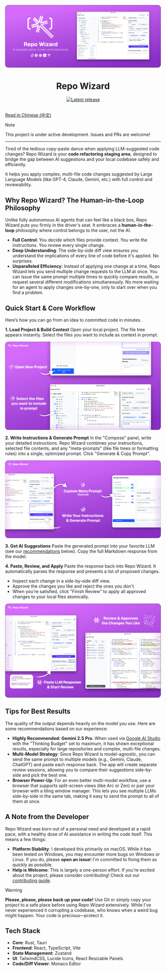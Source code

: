<div align="center">
  <img src="docs/assets/banner.png" alt="Repo Wizard Logo">
  <h1>Repo Wizard</h1>
</div>

<div align="center">
  <a href="CONTRIBUTING.md#release-workflow-for-maintainers">
    <img src="https://img.shields.io/github/v/release/Fanzzzd/repo-wizard?display_name=tag&sort=semver" alt="Latest release">
  </a>
</div>

<br>

[Read in Chinese (中文)](./docs/README.zh-CN.md)

> [!NOTE]
> This project is under active development. Issues and PRs are welcome!

---

Tired of the tedious copy-paste dance when applying LLM-suggested code changes? Repo Wizard is your **code refactoring staging area**, designed to bridge the gap between AI suggestions and your local codebase safely and efficiently.

It helps you apply complex, multi-file code changes suggested by Large Language Models (like GPT-4, Claude, Gemini, etc.) with full control and reviewability.

## Why Repo Wizard? The Human-in-the-Loop Philosophy

Unlike fully autonomous AI agents that can feel like a black box, Repo Wizard puts you firmly in the driver's seat. It embraces a **human-in-the-loop** philosophy where control belongs to the user, not the AI.

-   **Full Control**: You decide which files provide context. You write the instructions. You review every single change.
-   **Deep Understanding**: The side-by-side diff view ensures you understand the implications of every line of code before it's applied. No surprises.
-   **Unparalleled Efficiency**: Instead of applying one change at a time, Repo Wizard lets you send multiple change requests to the LLM at once. You can issue the same prompt multiple times to quickly compare results, or request several different modifications simultaneously. No more waiting for an agent to apply changes one-by-one, only to start over when you find a problem.

## Quick Start & Core Workflow

Here’s how you can go from an idea to committed code in minutes.

**1. Load Project & Build Context**
Open your local project. The file tree appears instantly. Select the files you want to include as context in prompt.

<div align="center">
  <img src="docs/assets/step1.png">
</div>

**2. Write Instructions & Generate Prompt**
In the "Compose" panel, write your detailed instructions. Repo Wizard combines your instructions, selected file contents, and any "meta-prompts" (like file trees or formatting rules) into a single, optimized prompt. Click "Generate & Copy Prompt".

<div align="center">
  <img src="docs/assets/step2.png">
</div>

**3. Get AI Suggestions**
Paste the generated prompt into your favorite LLM (see our [recommendations](#tips-for-best-results) below). Copy the full Markdown response from the model.

**4. Paste, Review, and Apply**
Paste the response back into Repo Wizard. It automatically parses the response and presents a list of proposed changes.
- Inspect each change in a side-by-side diff view.
- Approve the changes you like and reject the ones you don't.
- When you're satisfied, click "Finish Review" to apply all approved changes to your local files atomically.

<div align="center">
  <img src="docs/assets/step4.png">
</div>

## Tips for Best Results

The quality of the output depends heavily on the model you use. Here are some recommendations based on our experience:

-   **Highly Recommended: Gemini 2.5 Pro**. When used via [Google AI Studio](https://aistudio.google.com/) with the "Thinking Budget" set to maximum, it has shown exceptional results, especially for large repositories and complex, multi-file changes.
-   **Multi-Model Strategy**: Since Repo Wizard is model-agnostic, you can send the same prompt to multiple models (e.g., Gemini, Claude, ChatGPT) and paste each response back. The app will create separate review sessions, allowing you to compare their suggestions side-by-side and pick the best one.
-   **Browser Power-Up**: For an even better multi-model workflow, use a browser that supports split-screen views (like Arc or Zen) or pair your browser with a tiling window manager. This lets you see multiple LLMs side-by-side in the same tab, making it easy to send the prompt to all of them at once.

## A Note from the Developer

Repo Wizard was born out of a personal need and developed at a rapid pace, with a healthy dose of AI assistance in writing the code itself. This means a few things:

-   **Platform Stability**: I developed this primarily on macOS. While it has been tested on Windows, you may encounter more bugs on Windows or Linux. If you do, please **open an issue**! I'm committed to fixing them as quickly as possible.
-   **Help is Welcome**: This is largely a one-person effort. If you're excited about the project, please consider contributing! Check out our [contributing guide](./CONTRIBUTING.md).

> [!WARNING]
> **Please, please, please back up your code!**
> Use Git or simply copy your project to a safe place before using Repo Wizard extensively. While I've never experienced it corrupting a codebase, who knows when a weird bug might happen. Your code is precious—protect it.

## Tech Stack

-   **Core**: Rust, Tauri
-   **Frontend**: React, TypeScript, Vite
-   **State Management**: Zustand
-   **UI**: TailwindCSS, Lucide Icons, React Resizable Panels
-   **Code/Diff Viewer**: Monaco Editor